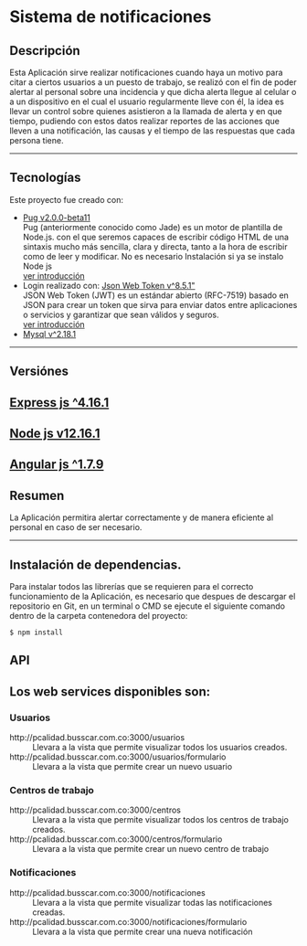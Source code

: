 # Sistema de notificaciones

## Descripción

Esta Aplicación sirve realizar notificaciones cuando haya un motivo para citar a ciertos usuarios a un puesto de trabajo,
se realizó con el fin de poder alertar al personal sobre una incidencia y que dicha alerta llegue al celular o a un dispositivo
en el cual el usuario regularmente lleve con él, la idea es llevar un control sobre quienes asistieron a la llamada de alerta y en que tiempo,
pudiendo con estos datos realizar reportes de las acciones que lleven a una notificación, las causas y el tiempo de las respuestas que cada persona
tiene.


---

## Tecnologías
Este proyecto fue creado con:
* [Pug v2.0.0-beta11](https://pugjs.org/api/getting-started.html)  
  Pug (anteriormente conocido como Jade) es un motor de plantilla de Node.js. con el que seremos capaces de escribir código HTML de una sintaxis mucho más sencilla, clara y directa, tanto a la hora de escribir como de leer y modificar. No es necesario Instalación si ya se instalo Node js  
  [ver introducción](https://www.silocreativo.com/introduccion-primeros-pasos-pug/)
* Login realizado con: [Json Web Token v^8.5.1"](https://www.jsonwebtoken.io/)  
  JSON Web Token (JWT) es un estándar abierto (RFC-7519) basado en JSON para crear un token que sirva para enviar datos entre aplicaciones o servicios y garantizar que sean válidos y seguros.  
  [ver introducción](https://platzi.com/blog/introduccion-json-web-tokens/)
* [Mysql v^2.18.1](https://github.com/mysqljs/mysql)
---


## Versiónes

[Express js ^4.16.1](https://expressjs.com/es/)
---
[Node js v12.16.1](https://nodejs.org/en/)
---
[Angular js ^1.7.9](https://code.angularjs.org/1.7.9/docs/api)
---


## Resumen

La Aplicación permitira alertar correctamente y de manera eficiente al personal en caso de ser necesario.


---

## Instalación de dependencias.

Para instalar todos las librerías que se requieren para el correcto funcionamiento de la Aplicación, es necesario que despues de descargar el repositorio en Git, en un terminal o CMD se ejecute el siguiente comando dentro de la carpeta contenedora del proyecto:

```
$ npm install
```

## API

## Los web services disponibles son:


### Usuarios


<dl>
  <dt>http://pcalidad.busscar.com.co:3000/usuarios</dt>
  <dd>Llevara a la vista que permite visualizar todos los usuarios creados.</dd>

  <dt>http://pcalidad.busscar.com.co:3000/usuarios/formulario</dt>
    <dd>Llevara a la vista que permite crear un nuevo usuario</dd>
</dl>


### Centros de trabajo


<dl>
  <dt>http://pcalidad.busscar.com.co:3000/centros</dt>
  <dd>Llevara a la vista que permite visualizar todos los centros de trabajo creados.</dd>

  <dt>http://pcalidad.busscar.com.co:3000/centros/formulario</dt>
    <dd>Llevara a la vista que permite crear un nuevo centro de trabajo</dd>
</dl>

### Notificaciones


<dl>
  <dt>http://pcalidad.busscar.com.co:3000/notificaciones</dt>
  <dd>Llevara a la vista que permite visualizar todas las notificaciones creadas.</dd>

  <dt>http://pcalidad.busscar.com.co:3000/notificaciones/formulario</dt>
    <dd>Llevara a la vista que permite crear una nueva notificación</dd>
</dl>
